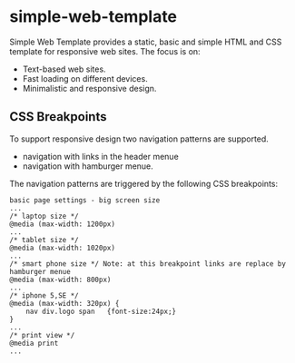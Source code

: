 # simple-web-template
Simple Web Template provides a static, basic and simple HTML and CSS template for responsive web sites. 
The focus is on:

- Text-based web sites.
- Fast loading on different devices.
- Minimalistic and responsive design.


## CSS Breakpoints
To support responsive design two navigation patterns are supported.
- navigation with links in the header menue
- navigation with hamburger menue.

The navigation patterns are triggered by the following CSS breakpoints:

```
basic page settings - big screen size
...
/* laptop size */
@media (max-width: 1200px)
...
/* tablet size */
@media (max-width: 1020px)
...
/* smart phone size */ Note: at this breakpoint links are replace by hamburger menue
@media (max-width: 800px)
...
/* iphone 5,SE */
@media (max-width: 320px) {
	nav div.logo span	{font-size:24px;}
}
...
/* print view */
@media print 
...
```
